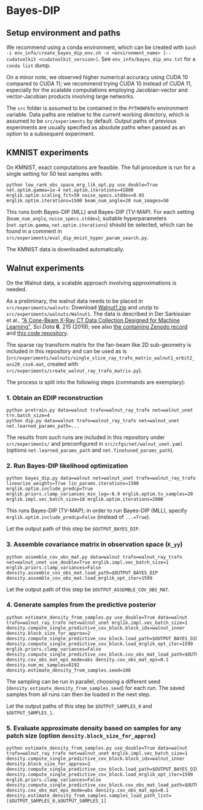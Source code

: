 # Bayes-DIP

## Setup environment and paths
We recommend using a conda environment, which can be created with `bash -i env_info/create_bayes_dip_env.sh -n <environment_name> [--cudatoolkit <cudatoolkit_version>]`.
See `env_info/bayes_dip_env.txt` for a `conda list` dump.

On a minor note, we observed higher numerical accuracy using CUDA 10 compared to CUDA 11; we recommend trying CUDA 10 instead of CUDA 11, especially for the scalable computations employing Jacobian-vector and vector-Jacobian products involving large networks.

The `src` folder is assumed to be contained in the `PYTHONPATH` environment variable.
Data paths are relative to the current working directory, which is assumed to be `src/experiments` by default.
Output paths of previous experiments are usually specified as absolute paths when passed as an option to a subsequent experiment.

## KMNIST experiments
On KMNIST, exact computations are feasible.
The full procedure is run for a single setting for 50 test samples with:
```shell
python low_rank_obs_space_mrg_lik_opt.py use_double=True net.optim.gamma=1e-4 net.optim.iterations=41000 mrglik.optim.scaling_fct=50 noise_specs.stddev=0.05 mrglik.optim.iterations=1500 beam_num_angle=20 num_images=50
```

This runs both Bayes-DIP (MLL) and Bayes-DIP (TV-MAP). For each setting (`beam_num_angle`, `noise_specs.stddev`), suitable hyperparameters (`net.optim.gamma`, `net.optim.iterations`) should be selected, which can be found in a comment in `src/experiments/eval_dip_mnist_hyper_param_search.py`.

The KMNIST data is downloaded automatically.

## Walnut experiments
On the Walnut data, a scalable approach involving approximations is needed.

As a preliminary, the walnut data needs to be placed in `src/experiments/walnuts`: Download [Walnut1.zip](https://zenodo.org/record/2686726/files/Walnut1.zip?download=1) and unzip to `src/experiments/walnuts/Walnut1`. The data is described in Der Sarkissian et al., ["A Cone-Beam X-Ray CT Data Collection Designed for Machine Learning"](https://doi.org/10.1038/s41597-019-0235-y), _Sci Data_ **6**, 215 (2019); see also [the containing Zenodo record](https://zenodo.org/record/2686726/) and [this code repository](https://github.com/cicwi/WalnutReconstructionCodes).

The sparse ray transform matrix for the fan-beam like 2D sub-geometry is included in this repository and can be used as is (`src/experiments/walnuts/single_slice_ray_trafo_matrix_walnut1_orbit2_ass20_css6.mat`, created with `src/experiments/create_walnut_ray_trafo_matrix.py`).

The process is split into the following steps (commands are exemplary):

### 1.  Obtain an EDIP reconstruction
```shell
python pretrain.py data=walnut trafo=walnut_ray_trafo net=walnut_unet trn.batch_size=4
python dip.py data=walnut trafo=walnut_ray_trafo net=walnut_unet net.learned_params_path=...
```

The results from such runs are included in this repository under `src/experiments/` and preconfigured in `src/cfgs/net/walnut_unet.yaml` (options `net.learned_params_path` and `net.finetuned_params_path`).

### 2.  Run Bayes-DIP likelihood optimization
```shell
python bayes_dip.py data=walnut net=walnut_unet trafo=walnut_ray_trafo linearize_weights=True lin_params.iterations=1500 mrglik.optim.include_predcp=True mrglik.priors.clamp_variances_min_log=-6.9 mrglik.optim.tv_samples=20 mrglik.impl.vec_batch_size=10 mrglik.optim.iterations=2000
```

This runs Bayes-DIP (TV-MAP); in order to run Bayes-DIP (MLL), specify `mrglik.optim.include_predcp=False` (instead of `...=True`).

Let the output path of this step be `$OUTPUT_BAYES_DIP`.

### 3.  Assemble covariance matrix in observation space (`K_yy`)
```shell
python assemble_cov_obs_mat.py data=walnut trafo=walnut_ray_trafo net=walnut_unet use_double=True mrglik.impl.vec_batch_size=1 mrglik.priors.clamp_variances=False density.assemble_cov_obs_mat.load_path=$OUTPUT_BAYES_DIP density.assemble_cov_obs_mat.load_mrglik_opt_iter=1599
```

Let the output path of this step be `$OUTPUT_ASSEMBLE_COV_OBS_MAT`.

### 4.  Generate samples from the predictive posterior
```shell
python estimate_density_from_samples.py use_double=True data=walnut trafo=walnut_ray_trafo net=walnut_unet mrglik.impl.vec_batch_size=1 density.compute_single_predictive_cov_block.block_idx=walnut_inner density.block_size_for_approx=2 density.compute_single_predictive_cov_block.load_path=$OUTPUT_BAYES_DIP density.compute_single_predictive_cov_block.load_mrglik_opt_iter=1599 mrglik.priors.clamp_variances=False density.compute_single_predictive_cov_block.cov_obs_mat_load_path=$OUTPUT_ASSEMBLE_COV_OBS_MAT density.cov_obs_mat_eps_mode=abs density.cov_obs_mat_eps=0.1 density.num_mc_samples=8192 density.estimate_density_from_samples.seed=100
```

The sampling can be run in parallel, choosing a different seed (`density.estimate_density_from_samples.seed`) for each run. The saved samples from all runs can then be loaded in the next step.

Let the output paths of this step be `$OUTPUT_SAMPLES_0` and `$OUTPUT_SAMPLES_1`.

### 5.  Evaluate approximate density based on samples for any patch size (option `density.block_size_for_approx`)
```shell
python estimate_density_from_samples.py use_double=True data=walnut trafo=walnut_ray_trafo net=walnut_unet mrglik.impl.vec_batch_size=1 density.compute_single_predictive_cov_block.block_idx=walnut_inner density.block_size_for_approx=2 density.compute_single_predictive_cov_block.load_path=$OUTPUT_BAYES_DIP density.compute_single_predictive_cov_block.load_mrglik_opt_iter=1599 mrglik.priors.clamp_variances=False density.compute_single_predictive_cov_block.cov_obs_mat_load_path=$OUTPUT_ASSEMBLE_COV_OBS_MAT density.cov_obs_mat_eps_mode=abs density.cov_obs_mat_eps=0.1 density.estimate_density_from_samples.samples_load_path_list=[$OUTPUT_SAMPLES_0,$OUTPUT_SAMPLES_1]
```
